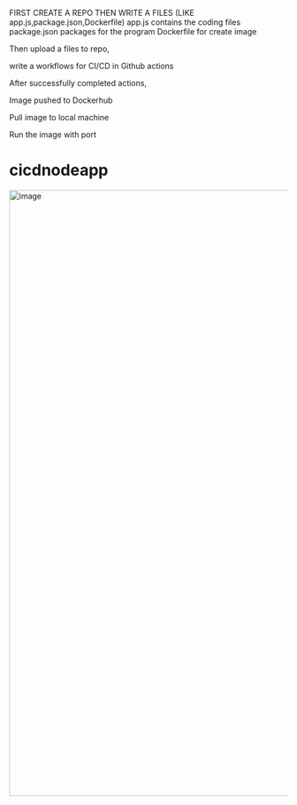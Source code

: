 FIRST CREATE A REPO 
THEN WRITE A FILES (LIKE app.js,package.json,Dockerfile)
app.js contains the coding files
package.json packages for the program
Dockerfile for create image 

Then upload a files to repo,

write a workflows for CI/CD in Github actions

After successfully completed actions,

Image pushed to Dockerhub

Pull image to local machine 

Run the image with port



# cicdnodeapp
<img width="1731" height="1095" alt="image" src="https://github.com/user-attachments/assets/bbe242b1-aa0f-4b6f-8962-21e46f875dd2" />




